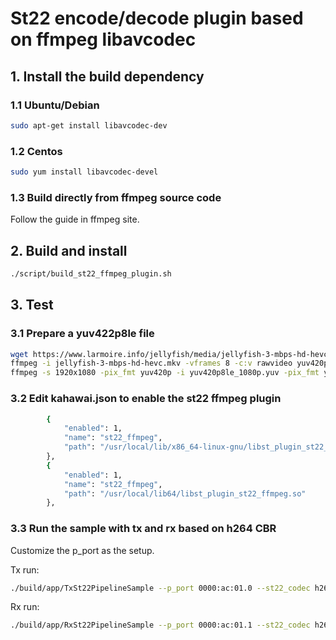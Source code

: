 # St22 encode/decode plugin based on ffmpeg libavcodec

## 1. Install the build dependency

### 1.1 Ubuntu/Debian

```bash
sudo apt-get install libavcodec-dev
```

### 1.2 Centos

```bash
sudo yum install libavcodec-devel
```

### 1.3 Build directly from ffmpeg source code

Follow the guide in ffmpeg site.

## 2. Build and install

```bash
./script/build_st22_ffmpeg_plugin.sh
```

## 3. Test

### 3.1 Prepare a yuv422p8le file

```bash
wget https://www.larmoire.info/jellyfish/media/jellyfish-3-mbps-hd-hevc.mkv
ffmpeg -i jellyfish-3-mbps-hd-hevc.mkv -vframes 8 -c:v rawvideo yuv420p8le_1080p.yuv
ffmpeg -s 1920x1080 -pix_fmt yuv420p -i yuv420p8le_1080p.yuv -pix_fmt yuv422p yuv422p8le_1080p.yuv
```

### 3.2 Edit kahawai.json to enable the st22 ffmpeg plugin

```bash
        {
            "enabled": 1,
            "name": "st22_ffmpeg",
            "path": "/usr/local/lib/x86_64-linux-gnu/libst_plugin_st22_ffmpeg.so"
        },
        {
            "enabled": 1,
            "name": "st22_ffmpeg",
            "path": "/usr/local/lib64/libst_plugin_st22_ffmpeg.so"
        },
```

### 3.3 Run the sample with tx and rx based on h264 CBR

Customize the p_port as the setup.

Tx run:

```bash
./build/app/TxSt22PipelineSample --p_port 0000:ac:01.0 --st22_codec h264_cbr --pipeline_fmt YUV422PLANAR8 --tx_url yuv422p8le_1080p.yuv
```

Rx run:

```bash
./build/app/RxSt22PipelineSample --p_port 0000:ac:01.1 --st22_codec h264_cbr --pipeline_fmt YUV422PLANAR8 --rx_url out_yuv422p8le_1080p.yuv
```
